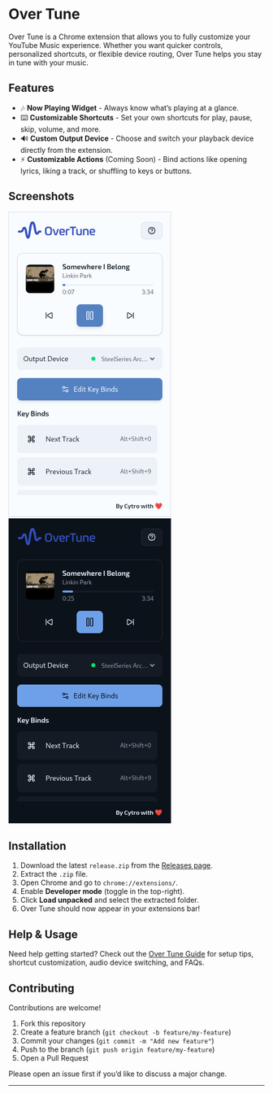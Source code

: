 # Over Tune

Over Tune is a Chrome extension that allows you to fully customize your YouTube Music experience.
Whether you want quicker controls, personalized shortcuts, or flexible device routing, Over Tune helps you stay in tune with your music.

## Features

- 🎶 **Now Playing Widget** - Always know what’s playing at a glance.
- ⌨️ **Customizable Shortcuts** - Set your own shortcuts for play, pause, skip, volume, and more.
- 🔊 **Custom Output Device** - Choose and switch your playback device directly from the extension.
- ⚡ **Customizable Actions** (Coming Soon) - Bind actions like opening lyrics, liking a track, or shuffling to keys or buttons.

## Screenshots

![Now Playing Widget](public/screenshots/light-mode.png)
![Now Playing Widget Dark](public/screenshots/dark-mode.png)

## Installation

1. Download the latest `release.zip` from the [Releases page](https://github.com/kyng-cytro/over-tune/releases).
2. Extract the `.zip` file.
3. Open Chrome and go to `chrome://extensions/`.
4. Enable **Developer mode** (toggle in the top-right).
5. Click **Load unpacked** and select the extracted folder.
6. Over Tune should now appear in your extensions bar!

## Help & Usage

Need help getting started?
Check out the [Over Tune Guide](./GUIDE.md) for setup tips, shortcut customization, audio device switching, and FAQs.

## Contributing

Contributions are welcome!

1. Fork this repository
2. Create a feature branch (`git checkout -b feature/my-feature`)
3. Commit your changes (`git commit -m "Add new feature"`)
4. Push to the branch (`git push origin feature/my-feature`)
5. Open a Pull Request

Please open an issue first if you’d like to discuss a major change.

---
